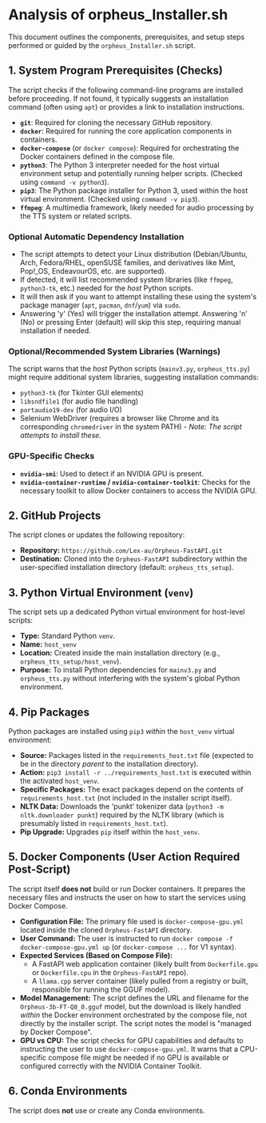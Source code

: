 # Analysis of orpheus_Installer.sh

This document outlines the components, prerequisites, and setup steps performed or guided by the `orpheus_Installer.sh` script.

## 1. System Program Prerequisites (Checks)

The script checks if the following command-line programs are installed before proceeding. If not found, it typically suggests an installation command (often using `apt`) or provides a link to installation instructions.

*   **`git`**: Required for cloning the necessary GitHub repository.
*   **`docker`**: Required for running the core application components in containers.
*   **`docker-compose`** (or `docker compose`): Required for orchestrating the Docker containers defined in the compose file.
*   **`python3`**: The Python 3 interpreter needed for the host virtual environment setup and potentially running helper scripts. (Checked using `command -v python3`).
*   **`pip3`**: The Python package installer for Python 3, used within the host virtual environment. (Checked using `command -v pip3`).
*   **`ffmpeg`**: A multimedia framework, likely needed for audio processing by the TTS system or related scripts.


### Optional Automatic Dependency Installation

*   The script attempts to detect your Linux distribution (Debian/Ubuntu, Arch, Fedora/RHEL, openSUSE families, and derivatives like Mint, Pop!_OS, EndeavourOS, etc. are supported).
*   If detected, it will list recommended system libraries (like `ffmpeg`, `python3-tk`, etc.) needed for the *host* Python scripts.
*   It will then ask if you want to attempt installing these using the system's package manager (`apt`, `pacman`, `dnf`/`yum`) via `sudo`.
*   Answering 'y' (Yes) will trigger the installation attempt. Answering 'n' (No) or pressing Enter (default) will skip this step, requiring manual installation if needed.

### Optional/Recommended System Libraries (Warnings)

The script warns that the *host* Python scripts (`mainv3.py`, `orpheus_tts.py`) might require additional system libraries, suggesting installation commands:

*   `python3-tk` (for Tkinter GUI elements)
*   `libsndfile1` (for audio file handling)
*   `portaudio19-dev` (for audio I/O)
*   Selenium WebDriver (requires a browser like Chrome and its corresponding `chromedriver` in the system PATH) - *Note: The script attempts to install these.*

### GPU-Specific Checks

*   **`nvidia-smi`**: Used to detect if an NVIDIA GPU is present.
*   **`nvidia-container-runtime` / `nvidia-container-toolkit`**: Checks for the necessary toolkit to allow Docker containers to access the NVIDIA GPU.

## 2. GitHub Projects

The script clones or updates the following repository:

*   **Repository:** `https://github.com/Lex-au/Orpheus-FastAPI.git`
*   **Destination:** Cloned into the `Orpheus-FastAPI` subdirectory within the user-specified installation directory (default: `orpheus_tts_setup`).

## 3. Python Virtual Environment (`venv`)

The script sets up a dedicated Python virtual environment for host-level scripts:

*   **Type:** Standard Python `venv`.
*   **Name:** `host_venv`
*   **Location:** Created inside the main installation directory (e.g., `orpheus_tts_setup/host_venv`).
*   **Purpose:** To install Python dependencies for `mainv3.py` and `orpheus_tts.py` without interfering with the system's global Python environment.

## 4. Pip Packages

Python packages are installed using `pip3` *within* the `host_venv` virtual environment:

*   **Source:** Packages listed in the `requirements_host.txt` file (expected to be in the directory *parent* to the installation directory).
*   **Action:** `pip3 install -r ../requirements_host.txt` is executed within the activated `host_venv`.
*   **Specific Packages:** The exact packages depend on the contents of `requirements_host.txt` (not included in the installer script itself).
*   **NLTK Data:** Downloads the 'punkt' tokenizer data (`python3 -m nltk.downloader punkt`) required by the NLTK library (which is presumably listed in `requirements_host.txt`).
*   **Pip Upgrade:** Upgrades `pip` itself within the `host_venv`.

## 5. Docker Components (User Action Required Post-Script)

The script itself **does not** build or run Docker containers. It prepares the necessary files and instructs the user on how to start the services using Docker Compose.

*   **Configuration File:** The primary file used is `docker-compose-gpu.yml` located inside the cloned `Orpheus-FastAPI` directory.
*   **User Command:** The user is instructed to run `docker compose -f docker-compose-gpu.yml up` (or `docker-compose ...` for V1 syntax).
*   **Expected Services (Based on Compose File):**
    *   A FastAPI web application container (likely built from `Dockerfile.gpu` or `Dockerfile.cpu` in the `Orpheus-FastAPI` repo).
    *   A `llama.cpp` server container (likely pulled from a registry or built, responsible for running the GGUF model).
*   **Model Management:** The script defines the URL and filename for the `Orpheus-3b-FT-Q8_0.gguf` model, but the download is likely handled *within* the Docker environment orchestrated by the compose file, not directly by the installer script. The script notes the model is "managed by Docker Compose".
*   **GPU vs CPU:** The script checks for GPU capabilities and defaults to instructing the user to use `docker-compose-gpu.yml`. It warns that a CPU-specific compose file might be needed if no GPU is available or configured correctly with the NVIDIA Container Toolkit.

## 6. Conda Environments

The script does **not** use or create any Conda environments.
